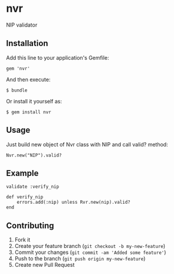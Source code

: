 # nvr

NIP validator

## Installation

Add this line to your application's Gemfile:

    gem 'nvr'

And then execute:

    $ bundle

Or install it yourself as:

    $ gem install nvr

## Usage

Just build new object of Nvr class with NIP and call valid? method:

	Nvr.new("NIP").valid?

## Example

	validate :verify_nip

	def verify_nip
	 	errors.add(:nip) unless Rvr.new(nip).valid?
	end

## Contributing

1. Fork it
2. Create your feature branch (`git checkout -b my-new-feature`)
3. Commit your changes (`git commit -am 'Added some feature'`)
4. Push to the branch (`git push origin my-new-feature`)
5. Create new Pull Request
